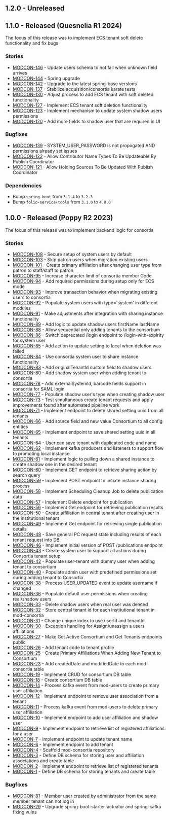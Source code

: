 ## 1.2.0 - Unreleased

## 1.1.0 - Released (Quesnelia R1 2024)
The focus of this release was to implement ECS tenant soft delete functionality and fix bugs

### Stories
* [MODCON-146](https://folio-org.atlassian.net/browse/MODCON-146) - Update users schema to not fail when unknown field arrives
* [MODCON-144](https://folio-org.atlassian.net/browse/MODCON-144) - Spring upgrade
* [MODCON-142](https://folio-org.atlassian.net/browse/MODCON-142) - Upgrade to the latest spring-base versions
* [MODCON-137](https://folio-org.atlassian.net/browse/MODCON-137) - Stabilize acquisition/consortia karate tests
* [MODCON-130](https://folio-org.atlassian.net/browse/MODCON-130) - Adjust process to add ECS tenant with soft deleted functionality
* [MODCON-127](https://folio-org.atlassian.net/browse/MODCON-127) - Implement ECS tenant soft deletion functionality
* [MODCON-123](https://folio-org.atlassian.net/browse/MODCON-123) - Implement mechanism to update system shadow users permissions
* [MODCON-120](https://folio-org.atlassian.net/browse/MODCON-120) - Add more fields to shadow user that are required in UI

### Bugfixes
* [MODCON-139](https://folio-org.atlassian.net/browse/MODCON-139) - SYSTEM_USER_PASSWORD is not propogated AND permissions already set issues
* [MODCON-122](https://folio-org.atlassian.net/browse/MODCON-122) - Allow Contributor Name Types To Be Updateable By Publish Coordinator
* [MODCON-121](https://folio-org.atlassian.net/browse/MODCON-121) - Allow Holding Sources To Be Updated With Publish Coordinator

### Dependencies
* Bump `spring-boot` from `3.1.4` to `3.2.3`
* Bump `folio-service-tools` from `3.1.0` to `4.0.0`

## 1.0.0 - Released (Poppy R2 2023)
The focus of this release was to implement backend logic for consortia

### Stories
* [MODCON-108](https://issues.folio.org/browse/MODCON-108) - Secure setup of system users by default
* [MODCON-103](https://issues.folio.org/browse/MODCON-103) - Skip patron users when migration existing users
* [MODCON-101](https://issues.folio.org/browse/MODCON-101) - Create primary affiliation after changing user type from patron to staff/staff to patron
* [MODCON-95](https://issues.folio.org/browse/MODCON-95) - Increase character limit of consortia member Code
* [MODCON-94](https://issues.folio.org/browse/MODCON-94) - Add required permissions during setup only for ECS mode
* [MODCON-93](https://issues.folio.org/browse/MODCON-93) - Improve transaction behavior when migrating existing users to consortia
* [MODCON-92](https://issues.folio.org/browse/MODCON-92) - Populate system users with type='system' in different modules
* [MODCON-91](https://issues.folio.org/browse/MODCON-91) - Make adjustments after integration with sharing instance functionality
* [MODCON-89](https://issues.folio.org/browse/MODCON-89) - Add logic to update shadow users firstName lastName
* [MODCON-88](https://issues.folio.org/browse/MODCON-88) - Allow sequential only adding tenants to the consortium
* [MODCON-86](https://issues.folio.org/browse/MODCON-86) - Switch deprecated /login endpoint to /login-with-expirity for system user
* [MODCON-85](https://issues.folio.org/browse/MODCON-85) - Add action to update setting to local when deletion was failed
* [MODCON-84](https://issues.folio.org/browse/MODCON-84) - Use consortia system user to share instance functionality
* [MODCON-83](https://issues.folio.org/browse/MODCON-83) - Add originalTenantId custom field to shadow users
* [MODCON-80](https://issues.folio.org/browse/MODCON-80) - Add shadow system user when adding tenant to consortia
* [MODCON-78](https://issues.folio.org/browse/MODCON-78) - Add externalSystemId, barcode fields support in consortia for SAML login
* [MODCON-77](https://issues.folio.org/browse/MODCON-77) - Populate shadow user's type when creating shadow user
* [MODCON-73](https://issues.folio.org/browse/MODCON-73) - Test simultaneous create tenant requests and apply improvements found after automated pipeline work
* [MODCON-71](https://issues.folio.org/browse/MODCON-71) - Implement endpoint to delete shared setting uuid from all tenants
* [MODCON-66](https://issues.folio.org/browse/MODCON-66) - Add source field and new value Consortium to all config entities
* [MODCON-65](https://issues.folio.org/browse/MODCON-65) - Implement endpoint to save shared setting uuid in all tenants
* [MODCON-64](https://issues.folio.org/browse/MODCON-64) - User can save tenant with duplicated code and name
* [MODCON-62](https://issues.folio.org/browse/MODCON-62) - Implement kafka producers and listeners to support flow to promoting local instance
* [MODCON-61](https://issues.folio.org/browse/MODCON-61) - Implement logic to pulling down a shared instance to create shadow one in the desired tenant
* [MODCON-60](https://issues.folio.org/browse/MODCON-60) - Implement GET endpoint to retrieve sharing action by search query
* [MODCON-59](https://issues.folio.org/browse/MODCON-59) - Implement POST endpoint to initiate instance sharing process
* [MODCON-58](https://issues.folio.org/browse/MODCON-58) - Implement Scheduling Cleanup Job to delete publication data
* [MODCON-57](https://issues.folio.org/browse/MODCON-57) - Implement Delete endpoint for publication
* [MODCON-56](https://issues.folio.org/browse/MODCON-56) - Implement Get endpoint for retrieving publication results
* [MODCON-50](https://issues.folio.org/browse/MODCON-50) - Create affiliation in central tenant after creating user in the institutional tenant
* [MODCON-49](https://issues.folio.org/browse/MODCON-49) - Implement Get endpoint for retrieving single publication details
* [MODCON-48](https://issues.folio.org/browse/MODCON-48) - Save general PC request state including results of each tenant request into DB
* [MODCON-46](https://issues.folio.org/browse/MODCON-46) - Implement initial version of POST /publications endpoint
* [MODCON-43](https://issues.folio.org/browse/MODCON-43) - Create system user to support all actions during Consortia tenant setup
* [MODCON-42](https://issues.folio.org/browse/MODCON-42) - Populate user-tenant with dummy user when adding tenant to consortium
* [MODCON-40](https://issues.folio.org/browse/MODCON-40) - Populate admin user with predefined permissions set during adding tenant to Consortia
* [MODCON-38](https://issues.folio.org/browse/MODCON-38) - Process USER_UPDATED event to update username if changed
* [MODCON-36](https://issues.folio.org/browse/MODCON-36) - Populate default user permissions when creating real/shadow users
* [MODCON-33](https://issues.folio.org/browse/MODCON-33) - Delete shadow users when real user was deleted
* [MODCON-32](https://issues.folio.org/browse/MODCON-32) - Store central tenant id for each institutional tenant in mod-consortia
* [MODCON-31](https://issues.folio.org/browse/MODCON-31) - Change unique index to use userId and tenantId
* [MODCON-30](https://issues.folio.org/browse/MODCON-30) - Exception handling for Assign/unassign a users affiliations
* [MODCON-27](https://issues.folio.org/browse/MODCON-27) - Make Get Active Consortium and Get Tenants endpoints public
* [MODCON-26](https://issues.folio.org/browse/MODCON-26) - Add tenant code to tenant profile
* [MODCON-25](https://issues.folio.org/browse/MODCON-25) - Create Primary Affiliations When Adding New Tenant to Consortium
* [MODCON-23](https://issues.folio.org/browse/MODCON-23) - Add createdDate and modifiedDate to each mod-consortia table
* [MODCON-19](https://issues.folio.org/browse/MODCON-19) - Implement CRUD for consortium DB table
* [MODCON-18](https://issues.folio.org/browse/MODCON-18) - Create consortium DB table
* [MODCON-14](https://issues.folio.org/browse/MODCON-14) - Process kafka event from mod-users to create primary user affiliation
* [MODCON-12](https://issues.folio.org/browse/MODCON-12) - Implement endpoint to remove user association from a tenant
* [MODCON-11](https://issues.folio.org/browse/MODCON-11) - Process kafka event from mod-users to delete primary user affiliation
* [MODCON-10](https://issues.folio.org/browse/MODCON-10) - Implement endpoint to add user affiliation and shadow user
* [MODCON-9](https://issues.folio.org/browse/MODCON-9) - Implement endpoint to retrieve list of registered affiliations for a user
* [MODCON-7](https://issues.folio.org/browse/MODCON-7) - Implement endpoint to update tenant name
* [MODCON-6](https://issues.folio.org/browse/MODCON-6) - Implement endpoint to add tenant
* [MODCON-4](https://issues.folio.org/browse/MODCON-4) - Scaffold mod-consortia repository
* [MODCON-3](https://issues.folio.org/browse/MODCON-3) - Define DB schema for storing user and affiliation associations and create table
* [MODCON-2](https://issues.folio.org/browse/MODCON-2) - Implement endpoint to retrieve list of registered tenants
* [MODCON-1](https://issues.folio.org/browse/MODCON-1) - Define DB schema for storing tenants and create table

### Bugfixes
* [MODCON-81](https://issues.folio.org/browse/MODCON-81) - Member user created by administrator from the same member tenant can not log in
* [MODCON-29](https://issues.folio.org/browse/MODCON-29) - Upgrade spring-boot-starter-actuator and spring-kafka fixing vulns
